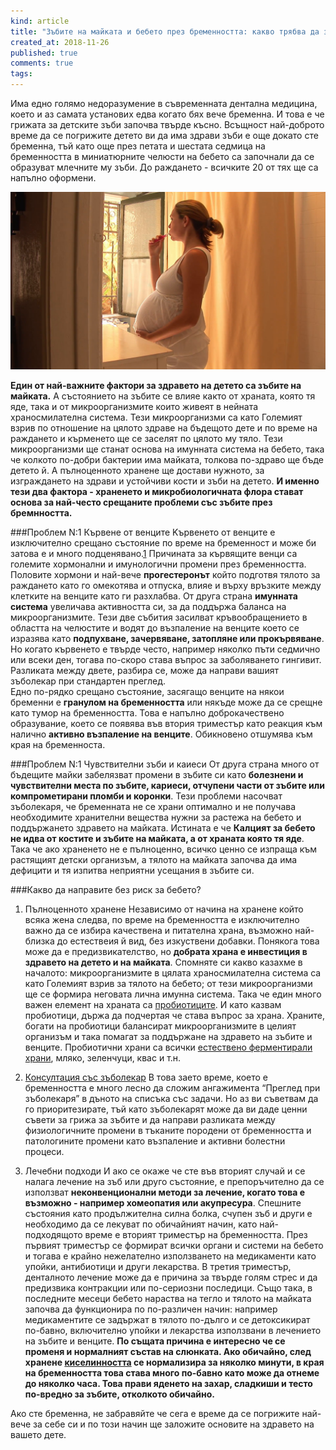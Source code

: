 ```yaml
---
kind: article
title: "Зъбите на майката и бебето през бременността: какво трябва да знаете?"
created_at: 2018-11-26
published: true
comments: true
tags:
--- 
```

Има едно голямо недоразумение в съвременната дентална медицина, което и аз самата установих едва когато бях вече бременна. И това е че грижата за детските зъби започва твърде късно. Всъщност най-доброто време да се погрижите детето ви да има здрави зъби е още докато сте бременна, тъй като още през петата и шестата седмица на бременността в миниатюрните челюсти на бебето са започнали да се образуват млечните му зъби. До раждането - всичките 20 от тях ще са напълно оформени.

![грижи за зъбите през бременността](/images/posts/pregnant.jpg)

<!-- more -->

**Един от най-важните фактори за здравето на детето са зъбите на майката.** А състоянието на зъбите се влияе както от храната, която тя яде, така и от микроорганизмите които живеят в нейната храносмилателна система. Тези микроорганизми са като Големият взрив по отношение на цялото здраве на бъдещото дете и по време на раждането и кърменето ще се заселят по цялото му тяло. Тези микроорганизми ще станат основа на имунната система на бебето, така че колкото по-добри бактерии има майката, толкова по-здраво ще бъде детето й. А пълноценното хранене ще достави нужното, за изграждането на здрави и устойчиви кости и зъби на детето. **И именно тези два фактора - храненето и микробиологичната флора стават основа за най-често срещаните проблеми със зъбите през бремнността.**

###Проблем N:1 Кървене от венците
Kървенето от венците е изключително срещано състояние по време на бременност и може би затова е и много подценявано.[1](https://www.ncbi.nlm.nih.gov/pmc/articles/PMC3270055/)
Причината за кървящите венци са големите хормонални и имунологични промени през бременността. Половите хормони и най-вече **прогестеронът** който подготвя тялото за раждането като го омекотява и отпуска, влияе и върху връзките между клетките на венците като ги разхлабва.  От друга страна **имунната система** увеличава активността си, за да поддържа баланса на микроорганизмите. Тези две събития засилват кръвообращението в областта на челюстите и водят до възпаление на венците което се изразява като **подпухване, зачервяване, затопляне или прокървяване**. Но когато кървенето е твърде често, например няколко пъти седмично или всеки ден, тогава по-скоро става въпрос за заболяването гингивит. Разликата между двете, разбира се, може да направи вашият зъболекар при стандартен преглед.<br />
Едно по-рядко срещано състояние, засягащо венците на някои бременни е **гранулом на бременността** или някъде може да се срещне като тумор на бременността. Това е напълно доброкачествено образувание, което се появява във втория триместър като реакция към налично **активно възпаление на венците**. Обикновено отшумява към края на бременноста.<br />

###Проблем N:1 Чувствителни зъби и каиеси
От друга страна много от бъдещите майки забелязват промени в зъбите си като **болезнени и чувствителни места по зъбите, кариеси, отчупени части от зъбите или компрометирани пломби и коронки**. Тези проблеми насочват зъболекаря, че бременната не се храни оптимално и не получава необходимите хранителни вещества нужни за растежа на бебето и поддържането здравето на майката. Истината е че **Калцият за бебето не идва от костите и зъбите на майката, а от храната която тя яде**. Така че ако храненето не е пълноценно, всичко ценно се изпраща към растящият детски организъм, а тялото на майката започва да има дефицити и тя изпитва неприятни усещания в зъбите си.

###Какво да направите без риск за бебето?
1. Пълноценното хранене 
Независимо от начина на хранене който всяка жена следва, по време на бременността е изключително важно да се избира качествена и питателна храна, възможно най-близка до естествеия й вид, без изкуствени добавки. Понякога това може да е предизвикателство, но **добрата храна е инвестиция в здравето на детето и на майката**. Спомняте си какво казахме в началото: микроорганизмите в цялата храносмилателна система са като Големият взрив за тялото на бебето; от тези микроорганизми ще се формира неговата лична имунна система. Така че един много важен елемент на храната са [пробиотиците](http://www.bezkaries.com/blog/2016-11-30-бактерии-и-плака/). И като казвам пробиотици, държа да подчертая че става въпрос за храна. Храните, богати на пробиотици балансират микроорганизмите в целият организъм и така помагат за поддържане на здравето на зъбите и венците. Пробиотични храни са всички [естествено ферментирали храни](http://www.bezkaries.com/blog/2014-10-14-ферментирали-храни/), мляко, зеленчуци, квас и т.н.

2. [Консултация със зъболекар](http://www.bezkaries.com/services/)
 В това заето време, което е бременността е много лесно да сложим ангажимента “Преглед при зъболекаря” в дъното на списъка със задачи. Но аз ви съветвам да го приоритезирате, тъй като зъболекарят може да ви даде ценни съвети за грижа за зъбите и да направи разликата между физиологичните промени в тъканите породени от бременността и патологините промени като възпаление и активни болестни процеси.

3. Лечебни подходи
И ако се окаже че сте във вторият случай и се налага лечение на зъб или друго състояние, е препоръчително да се използват **неконвенционални методи за лечение, когато това е възможно - например хомеопатия или акупресура**. Спешните състояния като продължителна силна болка, счупен зъб и други е необходимо да се лекуват по обичайният начин, като най-подходящото време е вторият триместър на бременността. През първият триместър се формират всички органи и системи на бебето и тогава е крайно нежелателно използването на медикаменти като упойки, антибиотици и други лекарства. В третия триместър, денталното лечение може да е причина за твърде голям стрес и да предизвика контракции или по-сериозни последици. Също така, в последните месеци бебето нараства на тегло и тялото на майката започва да функционира по по-различен начин: например медикаментите се задържат в тялото по-дълго и се детоксикират по-бавно, включително упойки и лекарства използвани в лечението на зъбите и венците. 
**По същата причина е интересно че се променя и нормалният състав на слюнката. Ако обичайно, след хранене [киселинността](http://www.bezkaries.com/blog/2016-04-07-кариес-и-слюнка/) се нормализира за няколко минути, в края на бременността това става много по-бавно като може да отнеме до няколко часа. Това прави яденето на захар, сладкиши и тесто по-вредно за зъбите, отколкото обичайно.**

Ако сте бременна, не забравяйте че сега е време да се погрижите най-вече за себе си и по този начин ще заложите основите на здравето на вашето дете. 